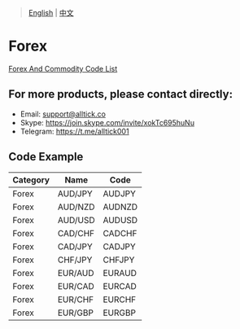 > [English](./product_code_list_forex.md) | [中文](./product_code_list_forex_cn.md)

# Forex
[Forex And Commodity Code List](./code/外汇贵金属code列表.txt)

## For more products, please contact directly:<br/>
- Email: support@alltick.co
- Skype: https://join.skype.com/invite/xokTc695huNu
- Telegram: https://t.me/alltick001

## Code Example

| Category | Name      | Code      |
| -------- | --------- | --------- |
| Forex    | AUD/JPY   | AUDJPY    |
| Forex    | AUD/NZD   | AUDNZD    |
| Forex    | AUD/USD   | AUDUSD    |
| Forex    | CAD/CHF   | CADCHF    |
| Forex    | CAD/JPY   | CADJPY    |
| Forex    | CHF/JPY   | CHFJPY    |
| Forex    | EUR/AUD   | EURAUD    |
| Forex    | EUR/CAD   | EURCAD    |
| Forex    | EUR/CHF   | EURCHF    |
| Forex    | EUR/GBP   | EURGBP    |
